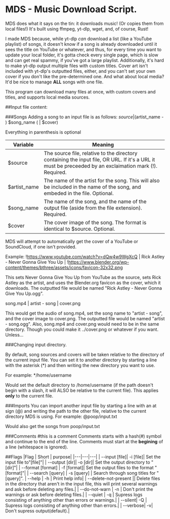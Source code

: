 # MDS - Music Download Script.

MDS does what it says on the tin: it downloads music! (Or copies them from local files!) It's built using ffmpeg, yt-dlp, wget, and, of course, Rust!

I made MDS because, while yt-dlp *can* download a list (like a YouTube playlist) of songs, it doesn't know if a song is already downloaded until it sees the title on YouTube or whatever, and thus, for every time you want to update your local folder, it's gotta check every single page, which is slow and can get real spammy, if you've got a large playlist. 
Additionally, it's hard to make yt-dlp output multiple files with custom titles. Cover art isn't included with yt-dlp's outputted files, either, and you can't set your own cover if you don't like the pre-determined one. 
And what about local media? It'd be nice to manage **ALL** songs with one file.

This program can download many files at once, with custom covers and titles, and supports local media sources.


##Input file content:

###Songs
Adding a song to an input file is as follows:
$source | ($artist\_name - ) $song\_name ( | $cover)

Everything in parenthesis is optional

| Variable | Meaning
|---            |---|
|$source        | The source file, relative to the directory containing the input file, OR URL. If it's a URL it must be preceeded by an exclaimation mark (!). Required.
|$artist\_name  | The name of the artist for the song. This will also be included in the name of the song, and embeded in the file. Optional.
|$song\_name    | The name of the song, and the name of the output file (aside from the file extension). Required.
|$cover         | The cover image of the song. The format is identical to $source. Optional.

MDS will attempt to automatically get the cover of a YouTube or SoundCloud, if one isn't provided.

Example:
!https://www.youtube.com/watch?v=dQw4w9WgXcQ | Rick Astley - Never Gonna Give You Up | !https://www.blender.org/wp-content/themes/bthree/assets/icons/favicon-32x32.png

This sets Never Gonna Give You Up from YouTube as the source, sets Rick Astley as the artist,
and uses the Blender.org favicon as the cover, which it downloads. The outputted file would be named "Rick Astley - Never Gonna Give You Up.ogg".

song.mp4 | artist - song | cover.png

This would get the audio of song.mp4, set the song name to "artist - song", and the cover image to cover.png. The outputted file would be named "artist - song.ogg".
Also, song.mp4 and cover.png would need to be in the same directory. Though you could make it ../cover.png or whatever if you want. Unless...



###Changing input directory.

By default, song sources and covers will be taken relative to the directory of the current input file.
You can set it to another directory by starting a line with the asterisk (\*) and then writing the new directory you want to use.

For example:
\*/home/username

Would set the default directory to /home/username (if the path doesn't begin with a slash, it will ALSO be relative to the current file).
This applies **only** to the current file.


###Imports
You can import another input file by starting a line with an at sign (@) and writing the path to the other file, relative to the current directory MDS is using.
For example:
@poop/input.txt

Would also get the songs from poop/input.txt



###Comments
\#this is a comment
Comments starts with a hash(\#) symbol and continue to the end of the line.
Comments must start at the **begining** of a line (whitespace is ignored).


##Flags
|Flag | Short | purpose|
|---|---|---|
| --input [file]| -i [file]| Set the input file to"[file]"|
| --output [dir]| -o [dir]| Set the output directory to "[dir]"|
| --format [format] | -f [format]| Set the output files to the format "[format]"|
| --search [query] | -s [query] | Search through song titles for "[query]".
| --help | -h | Print help info|
| --delete-not-present || Delete files in the directory that aren't in the input file, this will print several warnings and ask before deleting any files.|
| --do-not-warn | -n | Don't print the warnings or ask before deleting files.|
| --quiet | -q | Supress logs consisting of anything other than errors or warnings.|
| --silent| -Q | Supress logs consisting of anything other than errors.|
| --verbose| -v| Don't supress output(default).|
